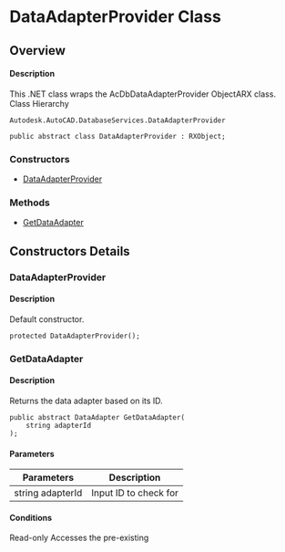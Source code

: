 # DataAdapterProvider Class

## Overview

#### Description
This .NET class wraps the AcDbDataAdapterProvider ObjectARX class.
Class Hierarchy
```text
Autodesk.AutoCAD.DatabaseServices.DataAdapterProvider
```

```text
public abstract class DataAdapterProvider : RXObject;
```

### Constructors

- [DataAdapterProvider](#dataadapterprovider)

### Methods

- [GetDataAdapter](#getdataadapter)


## Constructors Details

### DataAdapterProvider

#### Description
Default constructor.
```text
protected DataAdapterProvider();
```

### GetDataAdapter

#### Description
Returns the data adapter based on its ID.
```text
public abstract DataAdapter GetDataAdapter(
    string adapterId
);
```

#### Parameters

| Parameters | Description |
| --- | --- |
| string adapterId | Input ID to check for |

#### Conditions
Read-only Accesses the pre-existing